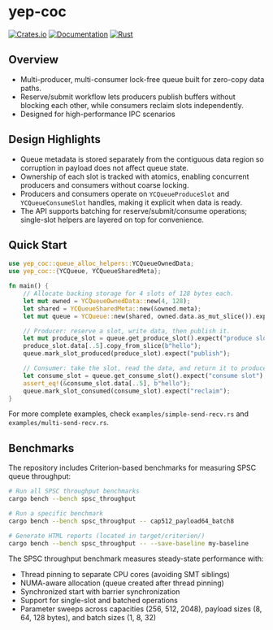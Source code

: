# yep-coc

[![Crates.io](https://img.shields.io/crates/v/yep-coc.svg)](https://crates.io/crates/yep-coc) [![Documentation](https://docs.rs/yep-coc/badge.svg)](https://docs.rs/yep-coc) [![Rust](https://github.com/richkcho/yep-coc/actions/workflows/rust.yml/badge.svg)](https://github.com/richkcho/yep-coc/actions/workflows/rust.yml)

## Overview
- Multi-producer, multi-consumer lock-free queue built for zero-copy data paths.
- Reserve/submit workflow lets producers publish buffers without blocking each other, while consumers reclaim slots independently.
- Designed for high-performance IPC scenarios

## Design Highlights
- Queue metadata is stored separately from the contiguous data region so corruption in payload does not affect queue state.
- Ownership of each slot is tracked with atomics, enabling concurrent producers and consumers without coarse locking.
- Producers and consumers operate on `YCQueueProduceSlot` and `YCQueueConsumeSlot` handles, making it explicit when data is ready.
- The API supports batching for reserve/submit/consume operations; single-slot helpers are layered on top for convenience.

## Quick Start
```rust
use yep_coc::queue_alloc_helpers::YCQueueOwnedData;
use yep_coc::{YCQueue, YCQueueSharedMeta};

fn main() {
    // Allocate backing storage for 4 slots of 128 bytes each.
    let mut owned = YCQueueOwnedData::new(4, 128);
    let shared = YCQueueSharedMeta::new(&owned.meta);
    let mut queue = YCQueue::new(shared, owned.data.as_mut_slice()).expect("queue");

    // Producer: reserve a slot, write data, then publish it.
    let mut produce_slot = queue.get_produce_slot().expect("produce slot");
    produce_slot.data[..5].copy_from_slice(b"hello");
    queue.mark_slot_produced(produce_slot).expect("publish");

    // Consumer: take the slot, read the data, and return it to producers.
    let consume_slot = queue.get_consume_slot().expect("consume slot");
    assert_eq!(&consume_slot.data[..5], b"hello");
    queue.mark_slot_consumed(consume_slot).expect("reclaim");
}
```

For more complete examples, check `examples/simple-send-recv.rs` and `examples/multi-send-recv.rs`.

## Benchmarks

The repository includes Criterion-based benchmarks for measuring SPSC queue throughput:

```bash
# Run all SPSC throughput benchmarks
cargo bench --bench spsc_throughput

# Run a specific benchmark
cargo bench --bench spsc_throughput -- cap512_payload64_batch8

# Generate HTML reports (located in target/criterion/)
cargo bench --bench spsc_throughput -- --save-baseline my-baseline
```

The SPSC throughput benchmark measures steady-state performance with:
- Thread pinning to separate CPU cores (avoiding SMT siblings)
- NUMA-aware allocation (queue created after thread pinning)
- Synchronized start with barrier synchronization
- Support for single-slot and batched operations
- Parameter sweeps across capacities (256, 512, 2048), payload sizes (8, 64, 128 bytes), and batch sizes (1, 8, 32)
